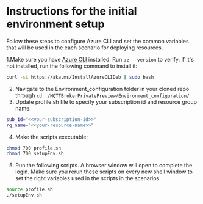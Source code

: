 # Instructions for the initial environment setup

Follow these steps to configure Azure CLI and set the common variables that will be used in the each scenario for deploying resources.

1.Make sure you have [Azure CLI](https://learn.microsoft.com/en-us/cli/azure/install-azure-cli-linux?pivots=apt) installed. Run `az --version` to verify. If it's not installed, run the following command to install it:
```bash
curl -sL https://aka.ms/InstallAzureCLIDeb | sudo bash
```
2. Navigate to the Environment_configuration folder in your cloned repo through `cd ./MQTTBrokerPrivatePreview/Environment_configuration/`
3. Update profile.sh file to specify your subscription id and resource group name.
```bash
sub_id="<<your-subscription-id>>"
rg_name="<<your-resource-name>>"
```
4. Make the scripts executable:
```bash
chmod 700 profile.sh
chmod 700 setupEnv.sh
```
5. Run the following scripts. A browser window will open to complete the login. Make sure you rerun these scripts on every new shell window to set the right variables used in the scripts in the scenarios.
```bash
source profile.sh
./setupEnv.sh
```
